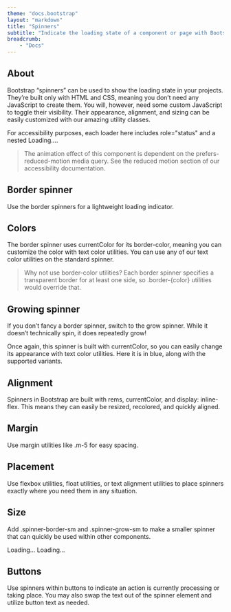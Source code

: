 ```yaml
---
theme: "docs.bootstrap"
layout: "markdown"
title: "Spinners"
subtitle: "Indicate the loading state of a component or page with Bootstrap spinners, built entirely with HTML, CSS, and no JavaScript."
breadcrumb:
    - "Docs"
---
```


## About
Bootstrap “spinners” can be used to show the loading state in your projects. They’re built only with HTML and CSS, meaning you don’t need any JavaScript to create them. You will, however, need some custom JavaScript to toggle their visibility. Their appearance, alignment, and sizing can be easily customized with our amazing utility classes.

For accessibility purposes, each loader here includes role="status" and a nested <span class="visually-hidden">Loading...</span>.

> The animation effect of this component is dependent on the prefers-reduced-motion media query. See the reduced motion section of our accessibility documentation.

## Border spinner
Use the border spinners for a lightweight loading indicator.

## Colors
The border spinner uses currentColor for its border-color, meaning you can customize the color with text color utilities. You can use any of our text color utilities on the standard spinner.

> Why not use border-color utilities? Each border spinner specifies a transparent border for at least one side, so .border-{color} utilities would override that.

## Growing spinner
If you don’t fancy a border spinner, switch to the grow spinner. While it doesn’t technically spin, it does repeatedly grow!

Once again, this spinner is built with currentColor, so you can easily change its appearance with text color utilities. Here it is in blue, along with the supported variants.

## Alignment
Spinners in Bootstrap are built with rems, currentColor, and display: inline-flex. This means they can easily be resized, recolored, and quickly aligned.

## Margin
Use margin utilities like .m-5 for easy spacing.

## Placement
Use flexbox utilities, float utilities, or text alignment utilities to place spinners exactly where you need them in any situation.


## Size
Add .spinner-border-sm and .spinner-grow-sm to make a smaller spinner that can quickly be used within other components.

Loading... Loading...

## Buttons
Use spinners within buttons to indicate an action is currently processing or taking place. You may also swap the text out of the spinner element and utilize button text as needed.

